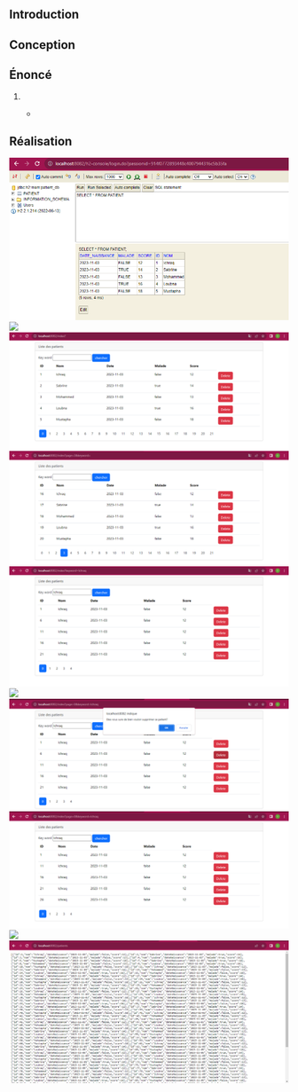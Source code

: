 
<h2>Introduction</h2>
<p></p>

<h2>Conception</h2>
<p></p>

<h2>Énoncé</h2>
<ol>
  <li></li>
  
  <ul>
    <li></li>
  </ul>
  
</ol>

<h2>Réalisation</h2>

<img src="Capture/h2-console.png">
<img src="Capture/basededonnée.png">
<img src="Capture/liste.png">
<img src="Capture/pagination.png">
<img src="Capture/recherche.png">
<img src="Capture/recherche+paginatio.png">
<img src="Capture/suppressionIchraq6.png">
<img src="Capture/apressuppression.png">
<img src="Capture/table">
<img src="Capture/formatJson.png">






